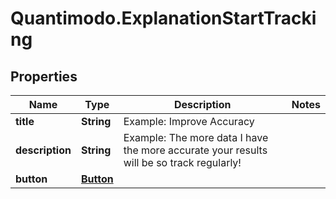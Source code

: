 # Quantimodo.ExplanationStartTracking

## Properties
Name | Type | Description | Notes
------------ | ------------- | ------------- | -------------
**title** | **String** | Example: Improve Accuracy | 
**description** | **String** | Example: The more data I have the more accurate your results will be so track regularly! | 
**button** | [**Button**](Button.md) |  | 


